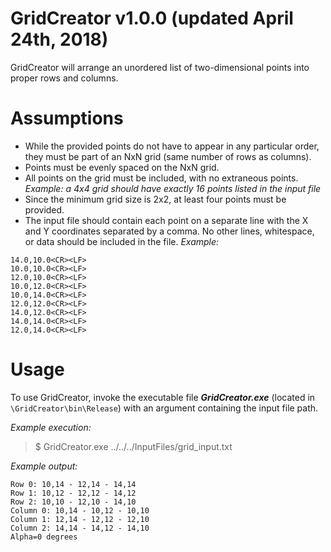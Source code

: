 # GridCreator v1.0.0 (updated April 24th, 2018)
GridCreator will arrange an unordered list of two-dimensional points into proper rows and columns.


# Assumptions

 - While the provided points do not have to appear in any particular
   order, they must be part of an NxN grid (same number of rows as columns).
 - Points must be evenly spaced on the NxN grid.
 - All points on the grid must be included, with no extraneous points. 
*Example: a 4x4 grid should have exactly 16 points listed in the input    file*
 - Since the minimum grid size is 2x2, at least four points must be provided.
 - The input file should contain each point on a separate line with the X and Y coordinates separated by a comma. No other lines, whitespace, or data should be included in the file. *Example:*
```
14.0,10.0<CR><LF>
10.0,10.0<CR><LF>
12.0,10.0<CR><LF>
10.0,12.0<CR><LF>
10.0,14.0<CR><LF>
12.0,12.0<CR><LF>
14.0,12.0<CR><LF>
14.0,14.0<CR><LF>
12.0,14.0<CR><LF>
```

# Usage
To use GridCreator, invoke the executable file ***GridCreator.exe*** (located in ```\GridCreator\bin\Release```) with an argument containing the input file path.

*Example execution:* 
>$ GridCreator.exe ../../../InputFiles/grid_input.txt

*Example output:*
```
Row 0: 10,14 - 12,14 - 14,14
Row 1: 10,12 - 12,12 - 14,12
Row 2: 10,10 - 12,10 - 14,10
Column 0: 10,14 - 10,12 - 10,10
Column 1: 12,14 - 12,12 - 12,10
Column 2: 14,14 - 14,12 - 14,10
Alpha=0 degrees
```
